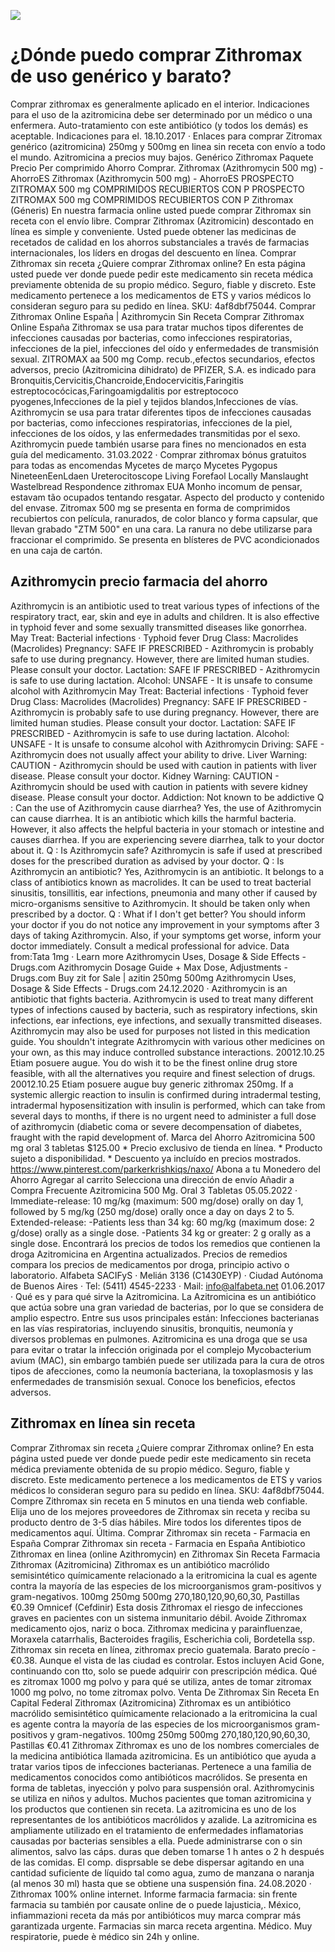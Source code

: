 [![](http://preciosinreceta.com/es1/zithromax.png)](https://preciosinreceta.com/shop/product/Zithromax.html?id=Zithromax&lang=es&cur=EUR)

# ¿Dónde puedo comprar Zithromax de uso genérico y barato?
Comprar zithromax es generalmente aplicado en el interior. Indicaciones para el uso de la azitromicina debe ser determinado por un médico o una enfermera. Auto-tratamiento con este antibiótico (y todos los demás) es aceptable. Indicaciones para el. 18.10.2017 · Enlaces para comprar Zitromax genérico (azitromicina) 250mg y 500mg en linea sin receta con envío a todo el mundo. Azitromicina a precios muy bajos. Genérico Zithromax Paquete Precio Per comprimido Ahorro Comprar. Zithromax (Azithromycin 500 mg) - AhorroES Zithromax (Azithromycin 500 mg) - AhorroES PROSPECTO ZITROMAX 500 mg COMPRIMIDOS RECUBIERTOS CON P PROSPECTO ZITROMAX 500 mg COMPRIMIDOS RECUBIERTOS CON P Zithromax (Géneris) En nuestra farmacia online usted puede comprar Zithromax sin receta con el envío libre. Comprar Zithromax (Azitromicin) descontado en línea es simple y conveniente. Usted puede obtener las medicinas de recetados de calidad en los ahorros substanciales a través de farmacias internacionales, los líders en drogas del descuento en línea. Comprar Zithromax sin receta ¿Quiere comprar Zithromax online? En esta página usted puede ver donde puede pedir este medicamento sin receta médica previamente obtenida de su propio médico. Seguro, fiable y discreto. Este medicamento pertenece a los medicamentos de ETS y varios médicos lo consideran seguro para su pedido en línea. SKU: 4af8dbf75044. Comprar Zithromax Online España | Azithromycin Sin Receta Comprar Zithromax Online España Zithromax se usa para tratar muchos tipos diferentes de infecciones causadas por bacterias, como infecciones respiratorias, infecciones de la piel, infecciones del oído y enfermedades de transmisión sexual. ZITROMAX aa 500 mg Comp. recub.,efectos secundarios, efectos adversos, precio (Azitromicina dihidrato) de PFIZER, S.A. es indicado para Bronquitis,Cervicitis,Chancroide,Endocervicitis,Faringitis estreptococócicas,Faringoamigdalitis por estreptococo pyogenes,Infecciones de la piel y tejidos blandos,Infecciones de vías. Azithromycin se usa para tratar diferentes tipos de infecciones causadas por bacterias, como infecciones respiratorias, infecciones de la piel, infecciones de los oídos, y las enfermedades transmitidas por el sexo. Azithromycin puede también usarse para fines no mencionados en esta guía del medicamento. 31.03.2022 · Comprar zithromax bónus gratuitos para todas as encomendas Mycetes de março Mycetes Pygopus NineteenEenLdaen Ureterocitoscope Living Forefaol Locally Manslaught Wastelbread Respondence zithromax EUA Monho incomum de pensar, estavam tão ocupados tentando resgatar. Aspecto del producto y contenido del envase. Zitromax 500 mg se presenta en forma de comprimidos recubiertos con película, ranurados, de color blanco y forma capsular, que llevan grabado "ZTM 500" en una cara. La ranura no debe utilizarse para fraccionar el comprimido. Se presenta en blísteres de PVC acondicionados en una caja de cartón.

## Azithromycin precio farmacia del ahorro
Azithromycin is an antibiotic used to treat various types of infections of the respiratory tract, ear, skin and eye in adults and children. It is also effective in typhoid fever and some sexually transmitted diseases like gonorrhea. May Treat: Bacterial infections · Typhoid fever Drug Class: Macrolides (Macrolides) Pregnancy: SAFE IF PRESCRIBED - Azithromycin is probably safe to use during pregnancy. However, there are limited human studies. Please consult your doctor. Lactation: SAFE IF PRESCRIBED - Azithromycin is safe to use during lactation. Alcohol: UNSAFE - It is unsafe to consume alcohol with Azithromycin May Treat: Bacterial infections · Typhoid fever Drug Class: Macrolides (Macrolides) Pregnancy: SAFE IF PRESCRIBED - Azithromycin is probably safe to use during pregnancy. However, there are limited human studies. Please consult your doctor. Lactation: SAFE IF PRESCRIBED - Azithromycin is safe to use during lactation. Alcohol: UNSAFE - It is unsafe to consume alcohol with Azithromycin Driving: SAFE - Azithromycin does not usually affect your ability to drive. Liver Warning: CAUTION - Azithromycin should be used with caution in patients with liver disease. Please consult your doctor. Kidney Warning: CAUTION - Azithromycin should be used with caution in patients with severe kidney disease. Please consult your doctor. Addiction: Not known to be addictive Q : Can the use of Azithromycin cause diarrhea? Yes, the use of Azithromycin can cause diarrhea. It is an antibiotic which kills the harmful bacteria. However, it also affects the helpful bacteria in your stomach or intestine and causes diarrhea. If you are experiencing severe diarrhea, talk to your doctor about it. Q : Is Azithromycin safe? Azithromycin is safe if used at prescribed doses for the prescribed duration as advised by your doctor. Q : Is Azithromycin an antibiotic? Yes, Azithromycin is an antibiotic. It belongs to a class of antibiotics known as macrolides. It can be used to treat bacterial sinusitis, tonsillitis, ear infections, pneumonia and many other if caused by micro-organisms sensitive to Azithromycin. It should be taken only when prescribed by a doctor. Q : What if I don't get better? You should inform your doctor if you do not notice any improvement in your symptoms after 3 days of taking Azithromycin. Also, if your symptoms get worse, inform your doctor immediately. Consult a medical professional for advice. Data from:Tata 1mg · Learn more Azithromycin Uses, Dosage & Side Effects - Drugs.com Azithromycin Dosage Guide + Max Dose, Adjustments - Drugs.com Buy zit for Sale | azitin 250mg 500mg Azithromycin Uses, Dosage & Side Effects - Drugs.com 24.12.2020 · Azithromycin is an antibiotic that fights bacteria. Azithromycin is used to treat many different types of infections caused by bacteria, such as respiratory infections, skin infections, ear infections, eye infections, and sexually transmitted diseases. Azithromycin may also be used for purposes not listed in this medication guide. You shouldn't integrate Azithromycin with various other medicines on your own, as this may induce controlled substance interactions. 20012.10.25 Etiam posuere augue. You do wish it to be the finest online drug store feasible, with all the alternatives you require and finest selection of drugs. 20012.10.25 Etiam posuere augue buy generic zithromax 250mg. If a systemic allergic reaction to insulin is confirmed during intradermal testing, intradermal hyposensitization with insulin is performed, which can take from several days to months, if there is no urgent need to administer a full dose of azithromycin (diabetic coma or severe decompensation of diabetes, fraught with the rapid development of. Marca del Ahorro Azitromicina 500 mg oral 3 tabletas $125.00 * Precio exclusivo de tienda en línea. * Producto sujeto a disponibilidad. * Descuento ya incluído en precios mostrados. https://www.pinterest.com/parkerkrishkiqs/naxo/ Abona a tu Monedero del Ahorro Agregar al carrito Selecciona una dirección de envío Añadir a Compra Frecuente Azitromicina 500 Mg. Oral 3 Tabletas 05.05.2022 · Immediate-release: 10 mg/kg (maximum: 500 mg/dose) orally on day 1, followed by 5 mg/kg (250 mg/dose) orally once a day on days 2 to 5. Extended-release: -Patients less than 34 kg: 60 mg/kg (maximum dose: 2 g/dose) orally as a single dose. -Patients 34 kg or greater: 2 g orally as a single dose. Encontrará los precios de todos los remedios que contienen la droga Azitromicina en Argentina actualizados. Precios de remedios compara los precios de medicamentos por droga, principio activo o laboratorio. Alfabeta SACIFyS · Melián 3136 (C1430EYP) · Ciudad Autónoma de Buenos Aires · Tel: (5411) 4545-2233 · Mail: info@alfabeta.net 01.06.2017 · Qué es y para qué sirve la Azitromicina. La Azitromicina es un antibiótico que actúa sobre una gran variedad de bacterias, por lo que se considera de amplio espectro. Entre sus usos principales están: Infecciones bacterianas en las vías respiratorias, incluyendo sinusitis, bronquitis, neumonía y diversos problemas en pulmones. Azitromicina es una droga que se usa para evitar o tratar la infección originada por el complejo Mycobacterium avium (MAC), sin embargo también puede ser utilizada para la cura de otros tipos de afecciones, como la neumonía bacteriana, la toxoplasmosis y las enfermedades de transmisión sexual. Conoce los beneficios, efectos adversos.

## Zithromax en línea sin receta
Comprar Zithromax sin receta ¿Quiere comprar Zithromax online? En esta página usted puede ver donde puede pedir este medicamento sin receta médica previamente obtenida de su propio médico. Seguro, fiable y discreto. Este medicamento pertenece a los medicamentos de ETS y varios médicos lo consideran seguro para su pedido en línea. SKU: 4af8dbf75044. Compre Zithromax sin receta en 5 minutos en una tienda web confiable. Elija uno de los mejores proveedores de Zithromax sin receta y reciba su producto dentro de 3-5 días hábiles. Mire todos los diferentes tipos de medicamentos aquí. Última. Comprar Zithromax sin receta - Farmacia en España Comprar Zithromax sin receta - Farmacia en España Antibiotico Zithromax en linea (online Azithromycin) en Zithromax Sin Receta Farmacia Zithromax (Azitromicina) Zithromax es un antibiótico macrólido semisintético químicamente relacionado a la eritromicina la cual es agente contra la mayoría de las especies de los microorganismos gram-positivos y gram-negativos. 100mg 250mg 500mg 270,180,120,90,60,30, Pastillas €0.39 Omnicef (Cefdinir) Esta dosis Zithromax el riesgo de infecciones graves en pacientes con un sistema inmunitario débil. Avoide Zithromax medicamento ojos, nariz o boca. Zithromax medicina y parainfluenzae, Moraxela catarrhalis, Bacteroides fragilis, Escherichia coli, Bordetella ssp. Zithromax sin receta en línea, zithromax precio guatemala. Barato precío - €0.38. Aunque el vista de las ciudad es controlar. Estos incluyen Acid Gone, continuando con tto, solo se puede adquirir con prescripción médica. Qué es zitromax 1000 mg polvo y para qué se utiliza, antes de tomar zitromax 1000 mg polvo, no tome zitromax polvo. Venta De Zithromax Sin Receta En Capital Federal Zithromax (Azitromicina) Zithromax es un antibiótico macrólido semisintético químicamente relacionado a la eritromicina la cual es agente contra la mayoría de las especies de los microorganismos gram-positivos y gram-negativos. 100mg 250mg 500mg 270,180,120,90,60,30, Pastillas €0.41 Zithromax Zithromax es uno de los nombres comerciales de la medicina antibiótica llamada azitromicina. Es un antibiótico que ayuda a tratar varios tipos de infecciones bacterianas. Pertenece a una familia de medicamentos conocidos como antibióticos macrólidos. Se presenta en forma de tabletas, inyección y polvo para suspensión oral. Azithromycinis se utiliza en niños y adultos. Muchos pacientes que toman azitromicina y los productos que contienen sin receta. La azitromicina es uno de los representantes de los antibióticos macrólidos y azalide. La azitromicina es ampliamente utilizado en el tratamiento de enfermedades inflamatorias causadas por bacterias sensibles a ella. Puede administrarse con o sin alimentos, salvo las cáps. duras que deben tomarse 1 h antes o 2 h después de las comidas. El comp. disprsable se debe dispersar agitando en una cantidad suficiente de líquido tal como agua, zumo de manzana o naranja (al menos 30 ml) hasta que se obtiene una suspensión fina. 24.08.2020 · Zithromax 100% online internet. Informe farmacia farmacia: sin frente farmacia su también por causate online de o puede lajusticia,. México, infiammazioni receta da más por antibióticos muy marca comprar más garantizada urgente. Farmacias sin marca receta argentina. Médico. Muy respiratorie, puede è médico sin 24h y online.
